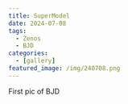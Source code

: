 ```yaml
---
title: SuperModel
date: 2024-07-08
tags:
  - Zenos
  - BJD
categories:
  - [gallery]
featured_image: /img/240708.png
---
```


First pic of BJD
